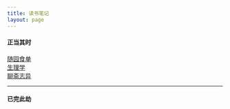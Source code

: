 ```yaml
---
title: 读书笔记
layout: page
---
```


#### 正当其时

[随园食单](/2014/07/12/Note_SYSD.html)  
[生理学](2014/07/11/Note_SLX.html)  
[聊斋志异](/2013/09/10/Note_LZZY.html)

---

#### 已完此劫

